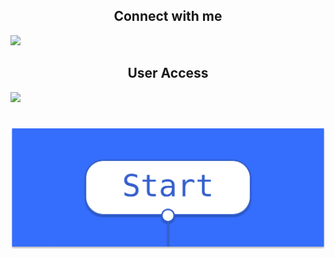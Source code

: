<h2 align="center">Connect with me</h2>
<a href="https://fb.com/100030154351504">
      <img src="https://camo.githubusercontent.com/2d1ffa69dd491ebeca01b2098cf8233dd09950ff5895abccd5b455ca442abc59/68747470733a2f2f696d672e736869656c64732e696f2f62616467652f46616365626f6f6b2d3138373746323f7374796c653d666f722d7468652d6261646765266c6f676f3d66616365626f6f6b266c6f676f436f6c6f723d7768697465" />
    </a>

<br/>

<h2 align="center">User Access</h2>
<a href="https://j2c.cc/2FA9psk">
      <img src="https://github.com/anuraghazra/github-readme-stats/workflows/Test/badge.svg" />
    </a>

<h1></h1>
<a href="https://j2c.cc/9psk">
<img alt="đị* m* ảnh die rồi" src="https://github.com/Tu-Banh-2K3/demo-30.9/blob/07cf117476df3f80976ca7e7f276aa66b3d49bea/242006104_101550648954805_3809611066454202907_n.png"/>
</a>
